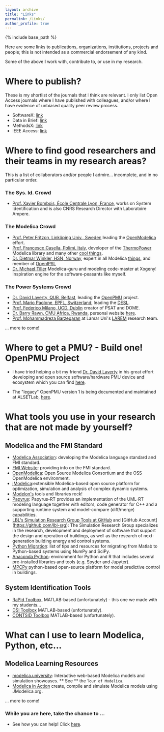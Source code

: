 ```yaml
---
layout: archive
title: "Links"
permalink: /Links/
author_profile: true
---
```


{% include base_path %}

Here are some links to publications, organizations, institutions, projects and people; this is not intended as a commercial endorsement of any kind.

Some of the above I work with, contribute to, or use in my research.

# Where to publish?
These is my shortlist of the journals that I think are relevant. I only list Open Access journals where I have published with colleagues, and/or where I have evidence of unbiased quality peer review process.
- SoftwareX: [link](https://www.journals.elsevier.com/softwarex)
- Data in Brief: [link](https://www.journals.elsevier.com/data-in-brief)
- MethodsX: [link](https://www.sciencedirect.com/science/journal/22150161)
- IEEE Access: [link](http://ieeeaccess.ieee.org)

# Where to find good researchers and their teams in my research areas?
This is a list of collaborators and/or people I admire... incomplete, and in no particular order.

### The Sys. Id. Crowd
- [Prof. Xavier Bombois, École Centrale Lyon, France](https://www.ec-lyon.fr/en/contacts/xavier-bombois), works on System Identification and is also CNRS Research Director with Laboratoire Ampere.

### The Modelica Crowd
- [Prof. Peter Fritzon, Linköping Univ., Sweden](http://www.ida.liu.se/~petfr27/) leading the [OpenModelica](https://openmodelica.org) effort.
- [Prof. Francesco Casella, Polimi, Italy](http://home.deib.polimi.it/casella/index.html), developer of the [ThermoPower](https://github.com/casella/ThermoPower) Modelica library and many other [cool things](https://github.com/casella).
- [Dr. Dietmar Winkler, HSN, Norway](http://me.dwe.no), expert in all Modelica [things](https://github.com/dietmarw), and member of [OpenIPSL](http://openipsl.org)
- [Dr. Michael Tiller](https://www.xogeny.com) Modelica-guru and modeling code-master at Xogeny! Inspiration engine for the software-peasants like myself.

### The Power Systems Crowd
- [Dr. David Laverty, QUB, Belfast](http://www.qub.ac.uk/research-centres/EPIC/Profile/?name=david.laverty), leading the [OpenPMU](http://faraday1.ucd.ie) project.
- [Prof. Mario Paolone, EPFL, Switzerland](https://people.epfl.ch/mario.paolone), leading the [DESL](https://desl-pwrs.epfl.ch).
- [Prof. Federico Milano, UCD, Dublin](http://faraday1.ucd.ie) creator of PSAT and DOME.
- [Dr. Barry Rawn, CMU Africa, Rwanda](https://www.ece.cmu.edu/directory/bios/rawn-barry.html), personal website [here](http://www.barryrawn.info/academic/).
- [Prof. Mohammadreza Barzegaran](https://www.researchgate.net/profile/Mohammadreza_Barzegaran) at Lamar Uni's [LAREM](https://www.lamar.edu/engineering/electrical/faculty-and-staff/barzegaran/microgrid/research/larem-lab-team.html) research team.

... more to come!

# Where to get a PMU? - Build one! OpenPMU Project
- I have tried helping a bit my friend [Dr. David Laverty](http://www.qub.ac.uk/research-centres/EPIC/Profile/?name=david.laverty) in his great effort developing and open source software/hardware PMU device and ecosystem which you can find [here](https://sites.google.com/site/openpmu/).

- The "legacy" OpenPMU version 1 is being documented and maintained at ALSETLab, [here](https://alsetlab.github.io/S3DK/docs/Code_Flow_Chart.html).

# What tools you use in your research that are not made by yourself?
## Modelica and the FMI Standard
- [Modelica Association](https://www.modelica.org): developing the Modelica language standard and FMI standard.
- [FMI Website](http://fmi-standard.org): providing info on the FMI standard.
- [OpenModelica](https://www.openmodelica.org): Open Source Modelica Consortium and the OSS OpenModelica environment.
- [jModelica](http://jmodelica.org):extensible Modelica-based open source platform for optimization, simulation and analysis of complex dynamic systems.
- [Modelon's](http://www.modelon.com) tools and libraries rock!
- [Papyrus](https://eclipse.org/papyrus-rt/): Papyrus-RT provides an implementation of the UML-RT modeling language together with editors, code generator for C++ and a supporting runtime system and model-compare (diff/merge) capabilities.
- [LBL's Simulation Research Group Tools at GitHub](http://simulationresearch.lbl.gov) and [GitHub Account]
(https://github.com/lbl-srg): The Simulation Research Group specializes in the research, development and deployment of software that support the design and operation of buildings, as well as the research of next-generation building energy and control systems.
- [Python Migration](http://bci2000.org/downloads/BCPy2000/Migration.html): list of tips and resources for migrating from Matlab to Python-based systems using NumPy and SciPy.
- [Anaconda Python](https://www.continuum.io/what-is-anaconda): environment for Python and R that includes several pre-installed libraries and tools (e.g. Spyder and Jupyter).
- [MPCPy](https://github.com/lbl-srg/MPCPy) python-based open-source platform for model predictive control in buildings.


## System Identification Tools
- [RaPId Toolbox](https://github.com/ALSETLab/RaPId), MATLAB-based (unfortunately) - this one we made with my students...
- [DSI Toolbox](https://github.com/ftuffner/DSIToolbox) MATLAB-based (unfortunately).
- [CONTSID Toolbox](http://www.contsid.cran.univ-lorraine.fr) MATLAB-based (unfortunately).

# What can I use to learn Modelica, Python, etc...
## Modelica Learning Resources
- [modelica.university](http://modelica.university/res/apps): Interactive web-based Modelica models and simulation showcases. ** See ** the ``Tour of Modelica``.
- [Modelica in Action](https://github.com/mbonvini/ModelicaInAction)  create, compile and simulate Modelica models using JModelica.org.

... more to come!

### While you are here, take the chance to ...
  - See how you can help! Click [here](https://alsetlab.github.io/donate/).
